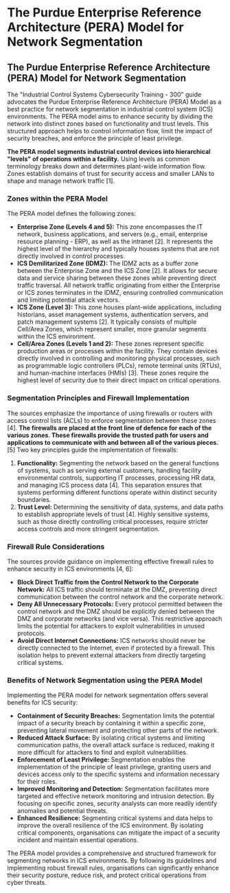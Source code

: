 # The Purdue Enterprise Reference Architecture (PERA) Model for Network Segmentation

## The Purdue Enterprise Reference Architecture (PERA) Model for Network Segmentation

The "Industrial Control Systems Cybersecurity Training - 300" guide advocates the Purdue Enterprise Reference Architecture (PERA) Model as a best practice for network segmentation in industrial control system (ICS) environments. The PERA model aims to enhance security by dividing the network into distinct zones based on functionality and trust levels. This structured approach helps to control information flow, limit the impact of security breaches, and enforce the principle of least privilege.

**The PERA model segments industrial control devices into hierarchical "levels" of operations within a facility.** Using levels as common terminology breaks down and determines plant-wide information flow. Zones establish domains of trust for security access and smaller LANs to shape and manage network traffic \[1].

### Zones within the PERA Model

The PERA model defines the following zones:

- **Enterprise Zone (Levels 4 and 5):** This zone encompasses the IT network, business applications, and servers (e.g., email, enterprise resource planning - ERP), as well as the intranet \[2]. It represents the highest level of the hierarchy and typically houses systems that are not directly involved in control processes.
- **ICS Demilitarized Zone (IDMZ):** The IDMZ acts as a buffer zone between the Enterprise Zone and the ICS Zone \[2]. It allows for secure data and service sharing between these zones while preventing direct traffic traversal. All network traffic originating from either the Enterprise or ICS zones terminates in the IDMZ, ensuring controlled communication and limiting potential attack vectors.
- **ICS Zone (Level 3):** This zone houses plant-wide applications, including historians, asset management systems, authentication servers, and patch management systems \[2]. It typically consists of multiple Cell/Area Zones, which represent smaller, more granular segments within the ICS environment.
- **Cell/Area Zones (Levels 1 and 2):** These zones represent specific production areas or processes within the facility. They contain devices directly involved in controlling and monitoring physical processes, such as programmable logic controllers (PLCs), remote terminal units (RTUs), and human-machine interfaces (HMIs) \[3]. These zones require the highest level of security due to their direct impact on critical operations.

### Segmentation Principles and Firewall Implementation

The sources emphasize the importance of using firewalls or routers with access control lists (ACLs) to enforce segmentation between these zones \[4]. **The firewalls are placed at the front line of defence for each of the various zones. These firewalls provide the trusted path for users and applications to communicate with and between all of the various pieces.** \[5] Two key principles guide the implementation of firewalls:

1. **Functionality:** Segmenting the network based on the general functions of systems, such as serving external customers, handling facility environmental controls, supporting IT processes, processing HR data, and managing ICS process data \[4]. This separation ensures that systems performing different functions operate within distinct security boundaries.
2. **Trust Level:** Determining the sensitivity of data, systems, and data paths to establish appropriate levels of trust \[4]. Highly sensitive systems, such as those directly controlling critical processes, require stricter access controls and more stringent segmentation.

### Firewall Rule Considerations

The sources provide guidance on implementing effective firewall rules to enhance security in ICS environments \[4, 6]:

- **Block Direct Traffic from the Control Network to the Corporate Network:** All ICS traffic should terminate at the DMZ, preventing direct communication between the control network and the corporate network.
- **Deny All Unnecessary Protocols:** Every protocol permitted between the control network and the DMZ should be explicitly denied between the DMZ and corporate networks (and vice versa). This restrictive approach limits the potential for attackers to exploit vulnerabilities in unused protocols.
- **Avoid Direct Internet Connections:** ICS networks should never be directly connected to the Internet, even if protected by a firewall. This isolation helps to prevent external attackers from directly targeting critical systems.

### Benefits of Network Segmentation using the PERA Model

Implementing the PERA model for network segmentation offers several benefits for ICS security:

- **Containment of Security Breaches:** Segmentation limits the potential impact of a security breach by containing it within a specific zone, preventing lateral movement and protecting other parts of the network.
- **Reduced Attack Surface:** By isolating critical systems and limiting communication paths, the overall attack surface is reduced, making it more difficult for attackers to find and exploit vulnerabilities.
- **Enforcement of Least Privilege:** Segmentation enables the implementation of the principle of least privilege, granting users and devices access only to the specific systems and information necessary for their roles.
- **Improved Monitoring and Detection:** Segmentation facilitates more targeted and effective network monitoring and intrusion detection. By focusing on specific zones, security analysts can more readily identify anomalies and potential threats.
- **Enhanced Resilience:** Segmenting critical systems and data helps to improve the overall resilience of the ICS environment. By isolating critical components, organisations can mitigate the impact of a security incident and maintain essential operations.

The PERA model provides a comprehensive and structured framework for segmenting networks in ICS environments. By following its guidelines and implementing robust firewall rules, organisations can significantly enhance their security posture, reduce risk, and protect critical operations from cyber threats.
